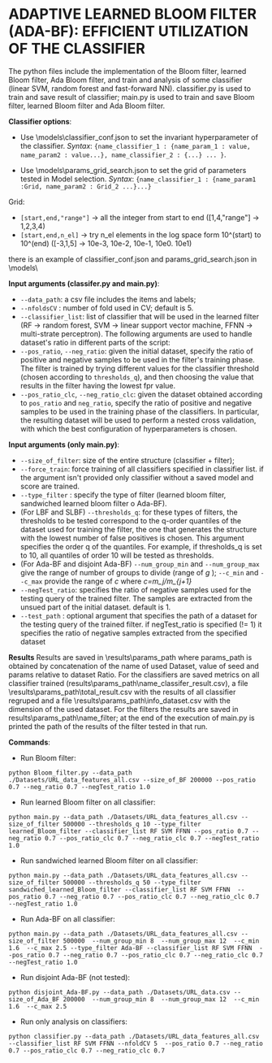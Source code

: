 # ADAPTIVE LEARNED BLOOM FILTER (ADA-BF): EFFICIENT UTILIZATION OF THE CLASSIFIER

The python files include the implementation of the Bloom filter, learned Bloom filter, Ada Bloom filter, and train and analysis of some classifier (linear SVM, random forest and fast-forward NN).
classifier.py is used to train and save result of classifier; main.py is used to train and save Bloom filter, learned Bloom filter and Ada Bloom filter.

**Classifier options**:
- Use \models\classifier_conf.json to set the invariant hyperparameter of the classifier. 
 *Syntax*:  `{name_classifier_1 : {name_param_1 : value, name_param2 : value...}, name_classifier_2 : {...} ... }`.


- Use \models\params_grid_search.json to set the grid of parameters tested in Model selection.
*Syntax*: `{name_classifier_1 : {name_param1 :Grid, name_param2 : Grid_2 ...}...}`

Grid:
 - `[start,end,"range"]` ->  all the integer from start to end ([1,4,"range"] -> 1,2,3,4)
 - `[start,end,n_el]` -> try n_el elements in the log space form 10^(start) to 10^(end) ([-3,1,5] -> 10e-3, 10e-2, 10e-1, 10e0. 10e1)
 
 there is an example of classifier_conf.json and params_grid_search.json in \models\

**Input arguments (classifer.py and main.py)**: 
- `--data_path`: a csv file includes the items and labels; 
- `--nfoldsCV` : number of fold used in CV; default is 5.
- `--classifier_list`: list of classifier that will be used in the learned filter (RF -> random forest, SVM -> linear support vector machine, FFNN -> multi-strate perceptron).
The following arguments are used to handle dataset's ratio in different parts of the script: 
- `--pos_ratio`, `--neg_ratio`: given the initial dataset, specify the ratio of positive and negative samples to be used in the filter's training phase. The filter is trained by trying different values for the classifier threshold (chosen according to `thresholds_q`), and then choosing the value that results in the filter having the lowest fpr value. 
- `--pos_ratio_clc`, `--neg_ratio_clc`: given the dataset obtained according to `pos_ratio` and `neg_ratio`, specify the ratio of positive and negative samples to be used in the training phase of the classifiers. In particular, the resulting dataset will be used to perform a nested cross validation, with which the best configuration of hyperparameters is chosen.

**Input arguments (only main.py)**:
- `--size_of_filter`: size of the entire structure (classifier + filter);
- `--force_train`: force training of all classifiers specified in classifier list. if the argument isn't provided only classifier without a saved model and score are trained.
- `--type_filter` : specify the type of filter (learned bloom filter, sandwiched learned bloom filter o Ada-BF).
- (For LBF and SLBF) `--thresholds_q`: for these types of filters, the thresholds to be tested correspond to the q-order quantiles of the dataset used for training the filter, the one that generates the structure with the lowest number of false positives is chosen. This argument specifies the order q of the quantiles. For example, if thresholds_q is set to 10, all quantiles of order 10 will be tested as thresholds.
- (For Ada-BF and disjoint Ada-BF) `--num_group_min` and `--num_group_max` give the range of number of groups to divide (range of *g*
); `--c_min` and `--c_max` provide the range of *c* where *c=m_j/m_{j+1}*
-  `--negTest_ratio`: specifies the ratio of negative samples used for the testing query of the trained filter. The samples are extracted from the unsued part of the initial dataset. default is 1.
- `--test_path` : optional argument that specifies the path of a dataset for the testing query of the trained filter. if negTest_ratio is specified (!= 1) it specifies the ratio of negative samples extracted from the specified dataset

**Results**
Results are saved in \results\params_path where params_path is obtained by concatenation of the name of used Dataset, value of seed and params relative to dataset Ratio. For the classifiers are saved metrics on all classifier trained (results\params_path\name_classifer_result.csv), a file \results\params_path\total_result.csv with the results of all classifier regruped and a file \results\params_path\info_dataset.csv with the dimension of the used dataset.
For the filters the results are saved in results\params_path\name_filter; at the end of the execution of main.py is printed the path of the results of the filter tested in that run.

**Commands**:
- Run Bloom filter: 

`python Bloom_filter.py --data_path ./Datasets/URL_data_features_all.csv --size_of_BF 200000 --pos_ratio 0.7 --neg_ratio 0.7 --negTest_ratio 1.0`

- Run learned Bloom filter on all classifier: 

`python main.py --data_path ./Datasets/URL_data_features_all.csv --size_of_filter 500000 --thresholds_q 10 --type_filter learned_Bloom_filter --classifier_list RF SVM FFNN --pos_ratio 0.7 --neg_ratio 0.7 --pos_ratio_clc 0.7 --neg_ratio_clc 0.7 --negTest_ratio 1.0`  
- Run sandwiched learned Bloom filter on all classifier: 

`python main.py --data_path ./Datasets/URL_data_features_all.csv --size_of_filter 500000 --thresholds_q 50 --type_filter sandwiched_learned_Bloom_filter --classifier_list RF SVM FFNN  --pos_ratio 0.7 --neg_ratio 0.7 --pos_ratio_clc 0.7 --neg_ratio_clc 0.7 --negTest_ratio 1.0` 
- Run Ada-BF on all classifier: 

`python main.py --data_path ./Datasets/URL_data_features_all.csv --size_of_filter 500000  --num_group_min 8  --num_group_max 12  --c_min 1.6  --c_max 2.5 --type_filter Ada-BF --classifier_list RF SVM FFNN  --pos_ratio 0.7 --neg_ratio 0.7 --pos_ratio_clc 0.7 --neg_ratio_clc 0.7 --negTest_ratio 1.0`

- Run disjoint Ada-BF (not tested): 

`python disjoint_Ada-BF.py --data_path ./Datasets/URL_data.csv --size_of_Ada_BF 200000  --num_group_min 8  --num_group_max 12  --c_min 1.6  --c_max 2.5`

- Run only analysis on classifiers:

 `python classifier.py --data_path ./Datasets/URL_data_features_all.csv --classifier_list RF SVM FFNN --nfoldCV 5  --pos_ratio 0.7 --neg_ratio 0.7 --pos_ratio_clc 0.7 --neg_ratio_clc 0.7`


